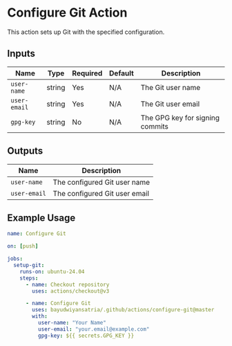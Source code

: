 # Configure Git Action

This action sets up Git with the specified configuration.

## Inputs

| Name         | Type   | Required | Default | Description                     |
| ------------ | ------ | -------- | ------- | ------------------------------- |
| `user-name`  | string | Yes      | N/A     | The Git user name               |
| `user-email` | string | Yes      | N/A     | The Git user email              |
| `gpg-key`    | string | No       | N/A     | The GPG key for signing commits |

## Outputs

| Name         | Description                   |
| ------------ | ----------------------------- |
| `user-name`  | The configured Git user name  |
| `user-email` | The configured Git user email |

## Example Usage

```yaml
name: Configure Git

on: [push]

jobs:
  setup-git:
    runs-on: ubuntu-24.04
    steps:
      - name: Checkout repository
        uses: actions/checkout@v3

      - name: Configure Git
        uses: bayudwiyansatria/.github/actions/configure-git@master
        with:
          user-name: "Your Name"
          user-email: "your.email@example.com"
          gpg-key: ${{ secrets.GPG_KEY }}
```
